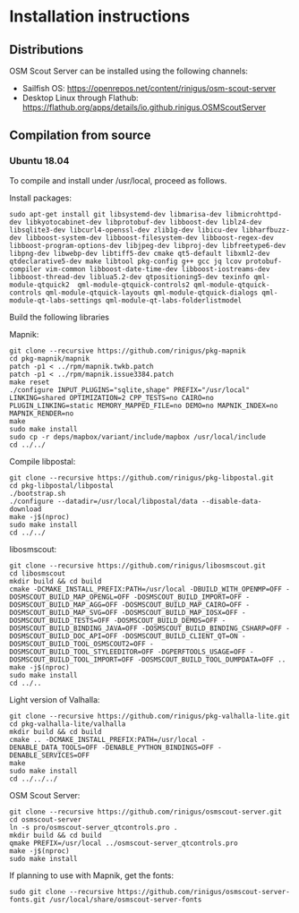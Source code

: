 # Installation instructions

## Distributions

OSM Scout Server can be installed using the following channels:

* Sailfish OS: https://openrepos.net/content/rinigus/osm-scout-server
* Desktop Linux through Flathub: https://flathub.org/apps/details/io.github.rinigus.OSMScoutServer


## Compilation from source

### Ubuntu 18.04

To compile and install under /usr/local, proceed as follows.

Install packages:

```
sudo apt-get install git libsystemd-dev libmarisa-dev libmicrohttpd-dev libkyotocabinet-dev libprotobuf-dev libboost-dev liblz4-dev libsqlite3-dev libcurl4-openssl-dev zlib1g-dev libicu-dev libharfbuzz-dev libboost-system-dev libboost-filesystem-dev libboost-regex-dev libboost-program-options-dev libjpeg-dev libproj-dev libfreetype6-dev libpng-dev libwebp-dev libtiff5-dev cmake qt5-default libxml2-dev qtdeclarative5-dev make libtool pkg-config g++ gcc jq lcov protobuf-compiler vim-common libboost-date-time-dev libboost-iostreams-dev libboost-thread-dev liblua5.2-dev qtpositioning5-dev texinfo qml-module-qtquick2  qml-module-qtquick-controls2 qml-module-qtquick-controls qml-module-qtquick-layouts qml-module-qtquick-dialogs qml-module-qt-labs-settings qml-module-qt-labs-folderlistmodel
```

Build the following libraries

Mapnik:

```
git clone --recursive https://github.com/rinigus/pkg-mapnik
cd pkg-mapnik/mapnik
patch -p1 < ../rpm/mapnik.twkb.patch
patch -p1 < ../rpm/mapnik.issue3384.patch
make reset
./configure INPUT_PLUGINS="sqlite,shape" PREFIX="/usr/local" LINKING=shared OPTIMIZATION=2 CPP_TESTS=no CAIRO=no PLUGIN_LINKING=static MEMORY_MAPPED_FILE=no DEMO=no MAPNIK_INDEX=no MAPNIK_RENDER=no
make
sudo make install
sudo cp -r deps/mapbox/variant/include/mapbox /usr/local/include
cd ../../
```

Compile libpostal:

```
git clone --recursive https://github.com/rinigus/pkg-libpostal.git
cd pkg-libpostal/libpostal
./bootstrap.sh
./configure --datadir=/usr/local/libpostal/data --disable-data-download
make -j$(nproc)
sudo make install
cd ../../
```

libosmscout:
```
git clone --recursive https://github.com/rinigus/libosmscout.git
cd libosmscout
mkdir build && cd build
cmake -DCMAKE_INSTALL_PREFIX:PATH=/usr/local -DBUILD_WITH_OPENMP=OFF -DOSMSCOUT_BUILD_MAP_OPENGL=OFF -DOSMSCOUT_BUILD_IMPORT=OFF -DOSMSCOUT_BUILD_MAP_AGG=OFF -DOSMSCOUT_BUILD_MAP_CAIRO=OFF -DOSMSCOUT_BUILD_MAP_SVG=OFF -DOSMSCOUT_BUILD_MAP_IOSX=OFF -DOSMSCOUT_BUILD_TESTS=OFF -DOSMSCOUT_BUILD_DEMOS=OFF -DOSMSCOUT_BUILD_BINDING_JAVA=OFF -DOSMSCOUT_BUILD_BINDING_CSHARP=OFF -DOSMSCOUT_BUILD_DOC_API=OFF -DOSMSCOUT_BUILD_CLIENT_QT=ON -DOSMSCOUT_BUILD_TOOL_OSMSCOUT2=OFF -DOSMSCOUT_BUILD_TOOL_STYLEEDITOR=OFF -DGPERFTOOLS_USAGE=OFF -DOSMSCOUT_BUILD_TOOL_IMPORT=OFF -DOSMSCOUT_BUILD_TOOL_DUMPDATA=OFF ..
make -j$(nproc)
sudo make install
cd ../..
```

Light version of Valhalla:
```
git clone --recursive https://github.com/rinigus/pkg-valhalla-lite.git
cd pkg-valhalla-lite/valhalla
mkdir build && cd build
cmake .. -DCMAKE_INSTALL_PREFIX:PATH=/usr/local -DENABLE_DATA_TOOLS=OFF -DENABLE_PYTHON_BINDINGS=OFF -DENABLE_SERVICES=OFF
make
sudo make install
cd ../../../
```

OSM Scout Server:
```
git clone --recursive https://github.com/rinigus/osmscout-server.git
cd osmscout-server
ln -s pro/osmscout-server_qtcontrols.pro .
mkdir build && cd build
qmake PREFIX=/usr/local ../osmscout-server_qtcontrols.pro
make -j$(nproc)
sudo make install
```

If planning to use with Mapnik, get the fonts:
```
sudo git clone --recursive https://github.com/rinigus/osmscout-server-fonts.git /usr/local/share/osmscout-server-fonts
```


